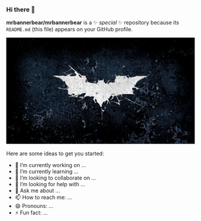 ### Hi there 👋


**mrbannerbear/mrbannerbear** is a ✨ _special_ ✨ repository because its `README.md` (this file) appears on your GitHub profile.

![sample image](images/210202.jpg)

Here are some ideas to get you started:

- 🔭 I’m currently working on ...
- 🌱 I’m currently learning ...
- 👯 I’m looking to collaborate on ...
- 🤔 I’m looking for help with ...
- 💬 Ask me about ...
- 📫 How to reach me: ...
- 😄 Pronouns: ...
- ⚡ Fun fact: ...

